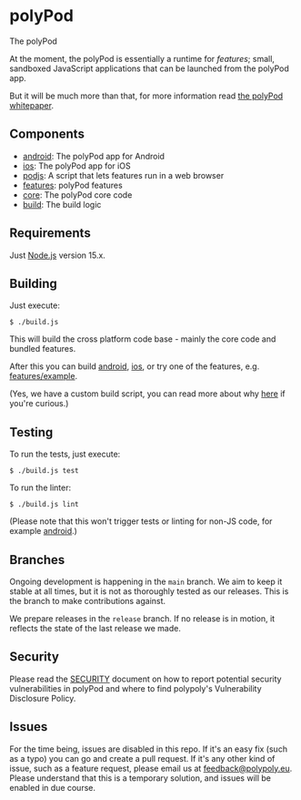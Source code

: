 # polyPod

The polyPod

At the moment, the polyPod is essentially a runtime for _features_; small,
sandboxed JavaScript applications that can be launched from the polyPod app.

But it will be much more than that, for more information read [the polyPod
whitepaper].

## Components

- [android](android): The polyPod app for Android
- [ios](ios): The polyPod app for iOS
- [podjs](podjs): A script that lets features run in a web browser
- [features](features): polyPod features
- [core](core): The polyPod core code
- [build](build): The build logic

## Requirements

Just [Node.js](https://nodejs.org/) version 15.x.

## Building

Just execute:

    $ ./build.js

This will build the cross platform code base - mainly the core code and bundled
features.

After this you can build [android](android), [ios](ios), or try one of the
features, e.g. [features/example](features/example).

(Yes, we have a custom build script, you can read more about why [here](build)
if you're curious.)

## Testing

To run the tests, just execute:

    $ ./build.js test

To run the linter:

    $ ./build.js lint

(Please note that this won't trigger tests or linting for non-JS code, for
example [android](android).)

## Branches

Ongoing development is happening in the `main` branch. We aim to keep it stable
at all times, but it is not as thoroughly tested as our releases. This is the
branch to make contributions against.

We prepare releases in the `release` branch. If no release is in motion, it
reflects the state of the last release we made.

## Security

Please read the [SECURITY](SECURITY.md) document on how to report potential
security vulnerabilities in polyPod and where to find polypoly's Vulnerability
Disclosure Policy.


[the polyPod whitepaper]: https://polypoly.coop/static/polypoly_Whitepaper_polyPod.pdf

## Issues

For the time being, issues are disabled in this repo. If it's an easy fix (such as a typo) you can go and create a pull request. If it's any other kind of issue, such as a feature request, please email us at feedback@polypoly.eu. Please understand that this is a temporary solution, and issues will be enabled in due course.
